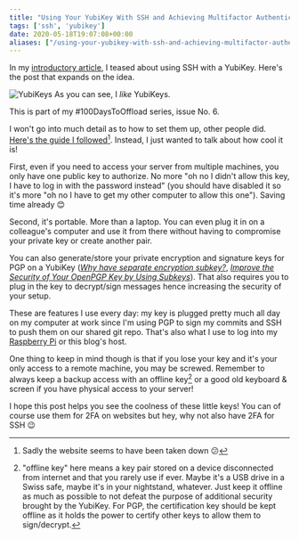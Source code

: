 ```yaml
---
title: "Using Your YubiKey With SSH and Achieving Multifactor Authentication"
tags: ['ssh', 'yubikey']
date: 2020-05-18T19:07:08+00:00
aliases: ["/using-your-yubikey-with-ssh-and-achieving-multifactor-authentication"]
---
```

In my [introductory article](/im-starting-a-blog), I teased about using SSH with a YubiKey. Here's the post that expands on the idea.

![YubiKeys](/attachments/21/processed/)
As you can see, I *like* YubiKeys.

This is part of my #100DaysToOffload series, issue No. 6.<!--more-->

I won't go into much detail as to how to set them up, other people did. [Here's the guide I followed](https://florin.myip.org/blog/easy-multifactor-authentication-ssh-using-yubikey-neo-tokens)[^guide]. Instead, I just wanted to talk about how cool it is!

[^guide]: Sadly the website seems to have been taken down 😕

First, even if you need to access your server from multiple machines, you only have one public key to authorize. No more "oh no I didn't allow this key, I have to log in with the password instead" (you should have disabled it so it's more "oh no I have to get my other computer to allow this one"). Saving time already 😊

Second, it's portable. More than a laptop. You can even plug it in on a colleague's computer and use it from there without having to compromise your private key or create another pair.

You can also generate/store your private encryption and signature keys for PGP on a YubiKey ([*Why have separate encryption subkey?*](https://security.stackexchange.com/questions/43590/pgp-why-have-separate-encryption-subkey), [*Improve the Security of Your OpenPGP Key by Using Subkeys*](http://www.connexer.com/articles/openpgp-subkeys)). That also requires you to plug in the key to decrypt/sign messages hence increasing the security of your setup.

These are features I use every day: my key is plugged pretty much all day on my computer at work since I'm using PGP to sign my commits and SSH to push them on our shared git repo. That's also what I use to log into my [Raspberry Pi](/raspberry-pi) or this blog's host.

One thing to keep in mind though is that if you lose your key and it's your only access to a remote machine, you may be screwed. Remember to always keep a backup access with an offline key[^1] or a good old keyboard & screen if you have physical access to your server!

I hope this post helps you see the coolness of these little keys! You can of course use them for 2FA on websites but hey, why not also have 2FA for SSH 😉

[^1]: "offline key" here means a key pair stored on a device disconnected from internet and that you rarely use if ever. Maybe it's a USB drive in a Swiss safe, maybe it's in your nightstand, whatever. Just keep it offline as much as possible to not defeat the purpose of additional security brought by the YubiKey. For PGP, the certification key should be kept offline as it holds the power to certify other keys to allow them to sign/decrypt.
